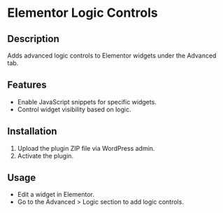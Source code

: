 # Elementor Logic Controls

## Description
Adds advanced logic controls to Elementor widgets under the Advanced tab.

## Features
- Enable JavaScript snippets for specific widgets.
- Control widget visibility based on logic.

## Installation
1. Upload the plugin ZIP file via WordPress admin.
2. Activate the plugin.

## Usage
- Edit a widget in Elementor.
- Go to the Advanced > Logic section to add logic controls.
